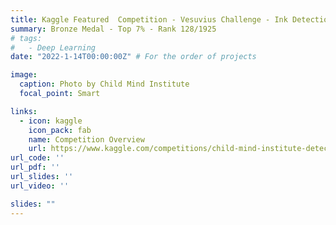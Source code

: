 ```yaml
---
title: Kaggle Featured  Competition - Vesuvius Challenge - Ink Detection
summary: Bronze Medal - Top 7% - Rank 128/1925
# tags:
#   - Deep Learning
date: "2022-1-14T00:00:00Z" # For the order of projects

image:
  caption: Photo by Child Mind Institute
  focal_point: Smart

links:
  - icon: kaggle
    icon_pack: fab
    name: Competition Overview
    url: https://www.kaggle.com/competitions/child-mind-institute-detect-sleep-states
url_code: ''
url_pdf: ''
url_slides: ''
url_video: ''

slides: ""
---
```


